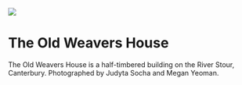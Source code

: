 <a href="https://juncture-digital.org"><img src="https://gitcdn.link/repo/jstor-labs/juncture/main/images/ve-button.png"></a>

<param ve-config header="header" main="now-and-then">

<param ve-compare manifest="https://iiif.juncture-digital.org/gh:kent-map/images/then-and-now/The_Old_Weavers_House_1905/manifest.json" region="pct:4,9,95,95">
<param ve-compare manifest="https://iiif.juncture-digital.org/gh:kent-map/images/then-and-now/The_Old_Weavers_House_2021/manifest.json" region="pct:0,1,99,99">

# The Old Weavers House

The Old Weavers House is a half-timbered building on the River Stour, Canterbury. Photographed by Judyta Socha and Megan Yeoman.


